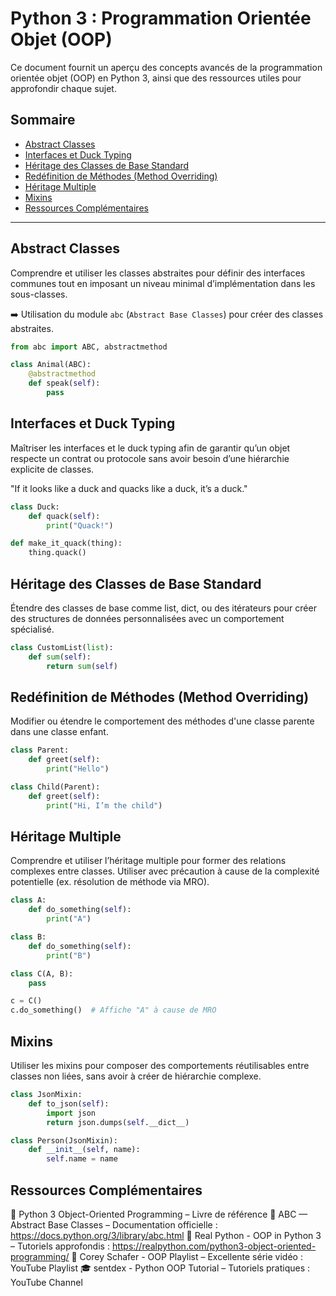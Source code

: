 # Python 3 : Programmation Orientée Objet (OOP)

Ce document fournit un aperçu des concepts avancés de la programmation orientée objet (OOP) en Python 3, ainsi que des ressources utiles pour approfondir chaque sujet.

## Sommaire

- [Abstract Classes](#abstract-classes)
- [Interfaces et Duck Typing](#interfaces-et-duck-typing)
- [Héritage des Classes de Base Standard](#héritage-des-classes-de-base-standard)
- [Redéfinition de Méthodes (Method Overriding)](#redéfinition-de-méthodes-method-overriding)
- [Héritage Multiple](#héritage-multiple)
- [Mixins](#mixins)
- [Ressources Complémentaires](#ressources-complémentaires)

---

## Abstract Classes

Comprendre et utiliser les classes abstraites pour définir des interfaces communes tout en imposant un niveau minimal d’implémentation dans les sous-classes.

➡️ Utilisation du module `abc` (`Abstract Base Classes`) pour créer des classes abstraites.

```python
from abc import ABC, abstractmethod

class Animal(ABC):
    @abstractmethod
    def speak(self):
        pass
```

## Interfaces et Duck Typing

Maîtriser les interfaces et le duck typing afin de garantir qu’un objet respecte un contrat ou protocole sans avoir besoin d’une hiérarchie explicite de classes.

"If it looks like a duck and quacks like a duck, it’s a duck."

```python
class Duck:
    def quack(self):
        print("Quack!")

def make_it_quack(thing):
    thing.quack()
```

## Héritage des Classes de Base Standard

Étendre des classes de base comme list, dict, ou des itérateurs pour créer des structures de données personnalisées avec un comportement spécialisé.

```python
class CustomList(list):
    def sum(self):
        return sum(self)
```

## Redéfinition de Méthodes (Method Overriding)

Modifier ou étendre le comportement des méthodes d'une classe parente dans une classe enfant.

```python
class Parent:
    def greet(self):
        print("Hello")

class Child(Parent):
    def greet(self):
        print("Hi, I’m the child")
```

## Héritage Multiple

Comprendre et utiliser l’héritage multiple pour former des relations complexes entre classes. Utiliser avec précaution à cause de la complexité potentielle (ex. résolution de méthode via MRO).

```python
class A:
    def do_something(self):
        print("A")

class B:
    def do_something(self):
        print("B")

class C(A, B):
    pass

c = C()
c.do_something()  # Affiche "A" à cause de MRO
```

## Mixins

Utiliser les mixins pour composer des comportements réutilisables entre classes non liées, sans avoir à créer de hiérarchie complexe.

```python
class JsonMixin:
    def to_json(self):
        import json
        return json.dumps(self.__dict__)

class Person(JsonMixin):
    def __init__(self, name):
        self.name = name
```

## Ressources Complémentaires

📘 Python 3 Object-Oriented Programming – Livre de référence
🧩 ABC — Abstract Base Classes – Documentation officielle : https://docs.python.org/3/library/abc.html
🐍 Real Python - OOP in Python 3 – Tutoriels approfondis : https://realpython.com/python3-object-oriented-programming/
🎥 Corey Schafer - OOP Playlist – Excellente série vidéo : YouTube Playlist
🎓 sentdex - Python OOP Tutorial – Tutoriels pratiques : YouTube Channel
